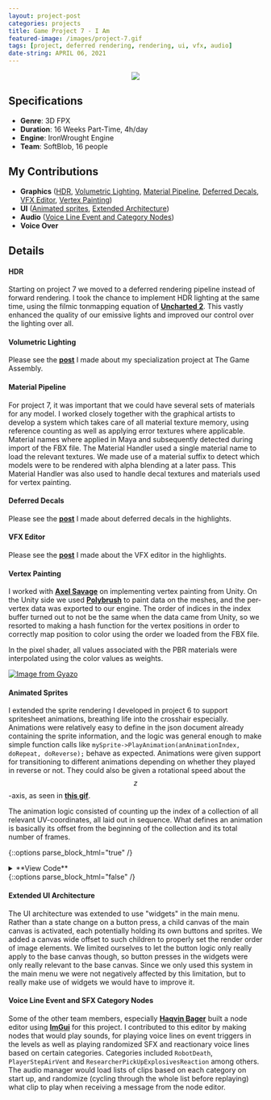```yaml
---
layout: project-post
categories: projects
title: Game Project 7 - I Am
featured-image: /images/project-7.gif
tags: [project, deferred rendering, rendering, ui, vfx, audio]
date-string: APRIL 06, 2021
---
```


<center>
    <div class="photoset-grid-custom" data-layout="1">
        <img src="/images/project-7.gif">
    </div>
</center>

## Specifications

* **Genre**:    3D FPX
* **Duration**: 16 Weeks Part-Time, 4h/day
* **Engine**:   IronWrought Engine
* **Team**:     SoftBlob, 16 people

## My Contributions

* **Graphics** (<a href="#hdr">HDR</a>, <a href="#volumetric_lighting">Volumetric Lighting</a>, <a href="#material">Material Pipeline</a>, <a href="#deferred_decals">Deferred Decals</a>, <a href="#vfx_editor">VFX Editor</a>, <a href="#vertex_paint">Vertex Painting</a>)
* **UI**       (<a href="#animated_sprites">Animated sprites</a>, <a href="#ui_architecture">Extended Architecture</a>)
* **Audio**    (<a href="#voice_line_event">Voice Line Event and Category Nodes</a>)
* **Voice Over**

## Details
#### <a id="hdr">HDR</a>
Starting on project 7 we moved to a deferred rendering pipeline instead of forward rendering. I took the chance to implement HDR lighting at the same time, using the filmic tonmapping equation of **<a href="https://www.gdcvault.com/play/1012351/Uncharted-2-HDR">Uncharted 2</a>**.
This vastly enhanced the quality of our emissive lights and improved our control over the lighting over all.

#### <a id="volumetric_lighting">Volumetric Lighting</a>
Please see the **<a href="https://nicolas-risberg.github.io/2021-04-06/specialization.html">post</a>** I made about my specialization project at The Game Assembly.

#### <a id="material">Material Pipeline</a>
For project 7, it was important that we could have several sets of materials for any model. I worked closely together with the graphical artists to develop a system which takes care of all material texture memory, using reference counting as well as applying error textures where applicable. 
Material names where applied in Maya and subsequently detected during import of the FBX file. The Material Handler used a single material name to load the relevant textures. We made use of a material suffix to detect which models were to be rendered with alpha blending at a later pass. 
This Material Handler was also used to handle decal textures and materials used for vertex painting. 

#### <a id="deferred_decals">Deferred Decals</a>
Please see the **<a href="https://nicolas-risberg.github.io/2021-03-01/deferred-decals.html">post</a>** I made about deferred decals in the highlights.

#### <a id="vfx_editor">VFX Editor</a>
Please see the **<a href="https://nicolas-risberg.github.io/2021-03-30/vfx-editor.html">post</a>** I made about the VFX editor in the highlights.

#### <a id="vertex_paint">Vertex Painting</a>
I worked with **<a href="http://axelsavage.com">Axel Savage</a>** on implementing vertex painting from Unity. On the Unity side we used **<a href="https://unity3d.com/unity/features/worldbuilding/polybrush">Polybrush</a>** to paint data on the meshes, and the per-vertex data was
exported to our engine. The order of indices in the index buffer turned out to not be the same when the data came from Unity, so we resorted to making a hash function for the vertex positions in order to correctly map position to color using the order we loaded from the FBX file.

In the pixel shader, all values associated with the PBR materials were interpolated using the color values as weights. 

[![Image from Gyazo](https://i.gyazo.com/4c0c6e0e89065a502a6cc50436efc932.gif)](https://gyazo.com/4c0c6e0e89065a502a6cc50436efc932)

#### <a id="animated_sprites">Animated Sprites</a>
I extended the sprite rendering I developed in project 6 to support spritesheet animations, breathing life into the crosshair especially. Animations were relatively easy to define in the json document already containing the sprite information, and the logic was general enough to make
simple function calls like `mySprite->PlayAnimation(anAnimationIndex, doRepeat, doReverse);` behave as expected. Animations were given support for transitioning to different animations depending on whether they played in reverse or not. They could also be given a rotational speed
about the $$z$$-axis, as seen in **<a href="https://nicolas-risberg.github.io/images/project-7.gif">this gif</a>**. 

The animation logic consisted of counting up the index of a collection of all relevant UV-coordinates, all laid out in sequence. What defines an animation is basically its offset from the beginning of the collection and its total number of frames.

{::options parse_block_html="true" /}
<details><summary markdown="span">**View Code**</summary>

```json
...
"Animations": [
{
    "Name": "Shoot",
    "FrameWidth": 240.0,
    "FrameHeight": 240.0,
    "VerticalStartingPos": 0.0,
    "FrameOffset": 0,
    "NumberOfFrames": 7,
    "FramesPerSecond": 60,
    "RotationSpeedPerSecond": 720.0,
    "ShouldLoop": false,
    "TransitionIndex": 2,
    "ReverseTransitionIndex": 1
},
...
]
```

```c++
void CSpriteInstance::Update()
{
	if (!myShouldAnimate)
		return;

	if (!myShouldReverseAnimation)
		this->Rotate(myAnimationData[myCurrentAnimationIndex].myRotationSpeedInSeconds * CTimer::Dt());
	else 
		this->Rotate(-myAnimationData[myCurrentAnimationIndex].myRotationSpeedInSeconds * CTimer::Dt());

	if ((myAnimationTimer += CTimer::Dt()) > (1.0f / myAnimationData[myCurrentAnimationIndex].myFramesPerSecond))
	{
		myAnimationTimer -= (1.0f / myAnimationData[myCurrentAnimationIndex].myFramesPerSecond); 

		if (!myShouldReverseAnimation)
		{
			myCurrentAnimationFrame++;
			if (myCurrentAnimationFrame > (myAnimationData[myCurrentAnimationIndex].myNumberOfFrames + myAnimationData[myCurrentAnimationIndex].myFramesOffset - 1))
			{
				myShouldAnimate = myShouldLoopAnimation;
				if (!myShouldAnimate)
				{
					PlayAnimationUsingInternalData(myAnimationData[myCurrentAnimationIndex].myTransitionToIndex);
					return;
				}

				myCurrentAnimationFrame = myAnimationData[myCurrentAnimationIndex].myFramesOffset;
			}
		}
		else 
		{
			// ...
		}

		this->SetUVRect(myAnimationFrames[myCurrentAnimationFrame]);
	}
}
```

</details>
{::options parse_block_html="false" /}

#### <a id="ui_architecture">Extended UI Architecture</a>
The UI architecture was extended to use "widgets" in the main menu. Rather than a state change on a button press, a child canvas of the main canvas is activated, each potentially holding its own buttons and sprites. 
We added a canvas wide offset to such children to properly set the render order of image elements. We limited ourselves to let the button logic only really apply to the base canvas though, so button presses in the widgets
were only really relevant to the base canvas. Since we only used this system in the main menu we were not negatively affected by this limitation, but to really make use of widgets we would have to improve it.

#### <a id="voice_line_event">Voice Line Event and SFX Category Nodes</a>
Some of the other team members, especially **<a href="http://haqvinbager.github.io">Haqvin Bager</a>** built a node editor using **<a href="https://github.com/ocornut/imgui">ImGui</a>** for this project.
I contributed to this editor by making nodes that would play sounds, for playing voice lines on event triggers in the levels as well as playing randomized SFX and reactionary voice lines based on certain categories. 
Categories included `RobotDeath`, `PlayerStepAirVent` and `ResearcherPickUpExplosivesReaction` among others.
The audio manager would load lists of clips based on each category on start up, and randomize (cycling through the whole list before replaying) what clip to play when receiving a message from the node editor.

